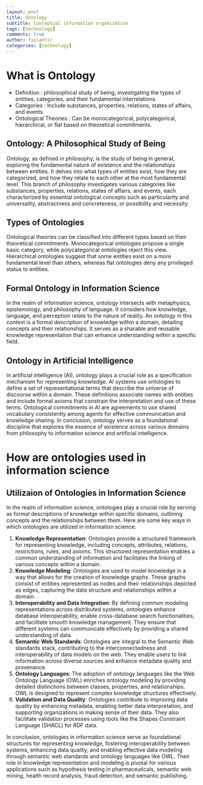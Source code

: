 ```yaml
---
layout: post
title: Ontology
subtitle: Conceptual information organization
tags: [technology]
comments: true
author: finlantir
categories: [technology]
---
```



# What is Ontology
- Definition : philosophical study of being, investigating the types of entities, categories, and their fundamental interrelations.
- Categories : Include substances, properties, relations, states of affairs, and events.
- Ontological Theories : Can be monocategorical, polycategorical, hierarchical, or flat based on theoretical commitments.

## Ontology: A Philosophical Study of Being
Ontology, as defined in philosophy, is the study of being in general, exploring the fundamental nature of existence and the relationships between entities. It delves into what types of entities exist, how they are categorized, and how they relate to each other at the most fundamental level. This branch of philosophy investigates various categories like substances, properties, relations, states of affairs, and events, each characterized by essential ontological concepts such as particularity and universality, abstractness and concreteness, or possibility and necessity.

## Types of Ontologies
Ontological theories can be classified into different types based on their theoretical commitments. Monocategorical ontologies propose a single basic category, while polycategorical ontologies reject this view. Hierarchical ontologies suggest that some entities exist on a more fundamental level than others, whereas flat ontologies deny any privileged status to entities.

## Formal Ontology in Information Science
In the realm of information science, ontology intersects with metaphysics, epistemology, and philosophy of language. It considers how knowledge, language, and perception relate to the nature of reality. An ontology in this context is a formal description of knowledge within a domain, detailing concepts and their relationships. It serves as a sharable and reusable knowledge representation that can enhance understanding within a specific field.

## Ontology in Artificial Intelligence
In artificial intelligence (AI), ontology plays a crucial role as a specification mechanism for representing knowledge. AI systems use ontologies to define a set of representational terms that describe the universe of discourse within a domain. These definitions associate names with entities and include formal axioms that constrain the interpretation and use of these terms. Ontological commitments in AI are agreements to use shared vocabulary consistently among agents for effective communication and knowledge sharing. In conclusion, ontology serves as a foundational discipline that explores the essence of existence across various domains from philosophy to information science and artificial intelligence.


# How are ontologies used in information science
## Utilizaion of Ontologies in Information Science
In the realm of information science, ontologies play a crucial role by serving as formal descriptions of knowledge within specific domains, outlining concepts and the relationships between them. Here are some key ways in which ontologies are utilized in information science:
1. **Knowledge Representation**: Ontologies provide a structured framework for representing knowledge, including concepts, attributes, relations, restrictions, rules, and axioms. This structured representation enables a common understanding of information and facilitates the linking of various concepts within a domain.
2. **Knowledge Modeling**: Ontologies are used to model knowledge in a way that allows for the creation of knowledge graphs. These graphs consist of entities represented as nodes and their relationships depicted as edges, capturing the data structure and relationships within a domain.
3. **Interoperability and Data Integration**: By defining common modeling representations across distributed systems, ontologies enhance database interoperability, enable cross-database search functionalities, and facilitate smooth knowledge management. They ensure that different systems can communicate effectively by providing a shared understanding of data.
4. **Semantic Web Standards**: Ontologies are integral to the Semantic Web standards stack, contributing to the interconnectedness and interoperability of data models on the web. They enable users to link information across diverse sources and enhance metadata quality and provenance.
5. **Ontology Languages**: The adoption of ontology languages like the Web Ontology Language (OWL) enriches ontology modeling by providing detailed distinctions between classes, properties, and relationships. OWL is designed to represent complex knowledge structures effectively.
6. **Validation and Data Quality**: Ontologies contribute to improving data quality by enhancing metadata, enabling better data interpretation, and supporting organizations in making sense of their data. They also facilitate validation processes using tools like the Shapes Constraint Language (SHACL) for RDF data.

In conclusion, ontologies in information science serve as foundational structures for representing knowledge, fostering interoperability between systems, enhancing data quality, and enabling effective data modeling through semantic web standards and ontology languages like OWL. Their role in knowledge representation and modeling is pivotal for various applications such as hypothesis testing in pharmaceuticals, semantic web mining, health record analysis, fraud detection, and semantic publishing.